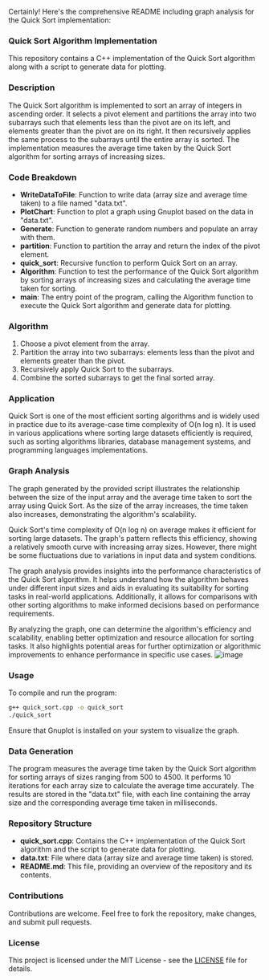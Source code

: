 Certainly! Here's the comprehensive README including graph analysis for the Quick Sort implementation:

### Quick Sort Algorithm Implementation

This repository contains a C++ implementation of the Quick Sort algorithm along with a script to generate data for plotting.

### Description

The Quick Sort algorithm is implemented to sort an array of integers in ascending order. It selects a pivot element and partitions the array into two subarrays such that elements less than the pivot are on its left, and elements greater than the pivot are on its right. It then recursively applies the same process to the subarrays until the entire array is sorted. The implementation measures the average time taken by the Quick Sort algorithm for sorting arrays of increasing sizes.

### Code Breakdown

- **WriteDataToFile**: Function to write data (array size and average time taken) to a file named "data.txt".
- **PlotChart**: Function to plot a graph using Gnuplot based on the data in "data.txt".
- **Generate**: Function to generate random numbers and populate an array with them.
- **partition**: Function to partition the array and return the index of the pivot element.
- **quick_sort**: Recursive function to perform Quick Sort on an array.
- **Algorithm**: Function to test the performance of the Quick Sort algorithm by sorting arrays of increasing sizes and calculating the average time taken for sorting.
- **main**: The entry point of the program, calling the Algorithm function to execute the Quick Sort algorithm and generate data for plotting.

### Algorithm

1. Choose a pivot element from the array.
2. Partition the array into two subarrays: elements less than the pivot and elements greater than the pivot.
3. Recursively apply Quick Sort to the subarrays.
4. Combine the sorted subarrays to get the final sorted array.

### Application

Quick Sort is one of the most efficient sorting algorithms and is widely used in practice due to its average-case time complexity of O(n log n). It is used in various applications where sorting large datasets efficiently is required, such as sorting algorithms libraries, database management systems, and programming languages implementations.

### Graph Analysis

The graph generated by the provided script illustrates the relationship between the size of the input array and the average time taken to sort the array using Quick Sort. As the size of the array increases, the time taken also increases, demonstrating the algorithm's scalability.

Quick Sort's time complexity of O(n log n) on average makes it efficient for sorting large datasets. The graph's pattern reflects this efficiency, showing a relatively smooth curve with increasing array sizes. However, there might be some fluctuations due to variations in input data and system conditions.

The graph analysis provides insights into the performance characteristics of the Quick Sort algorithm. It helps understand how the algorithm behaves under different input sizes and aids in evaluating its suitability for sorting tasks in real-world applications. Additionally, it allows for comparisons with other sorting algorithms to make informed decisions based on performance requirements.

By analyzing the graph, one can determine the algorithm's efficiency and scalability, enabling better optimization and resource allocation for sorting tasks. It also highlights potential areas for further optimization or algorithmic improvements to enhance performance in specific use cases.
![image](https://github.com/ayushMishra464/Design-and-Analysis-of-Algorithms/assets/158063230/ac425a1b-8a3c-451d-8751-8eab8360ebb5)

### Usage

To compile and run the program:
```bash
g++ quick_sort.cpp -o quick_sort
./quick_sort
```
Ensure that Gnuplot is installed on your system to visualize the graph.

### Data Generation

The program measures the average time taken by the Quick Sort algorithm for sorting arrays of sizes ranging from 500 to 4500. It performs 10 iterations for each array size to calculate the average time accurately. The results are stored in the "data.txt" file, with each line containing the array size and the corresponding average time taken in milliseconds.

### Repository Structure

- **quick_sort.cpp**: Contains the C++ implementation of the Quick Sort algorithm and the script to generate data for plotting.
- **data.txt**: File where data (array size and average time taken) is stored.
- **README.md**: This file, providing an overview of the repository and its contents.

### Contributions

Contributions are welcome. Feel free to fork the repository, make changes, and submit pull requests.

### License

This project is licensed under the MIT License - see the [LICENSE](LICENSE) file for details.

